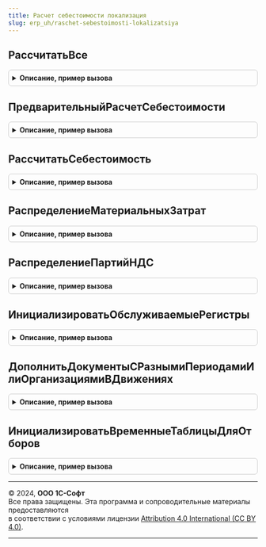 ```yaml
---
title: Расчет себестоимости локализация
slug: erp_uh/raschet-sebestoimosti-lokalizatsiya
---
```



## РассчитатьВсе
<details style="margin: 1em 0; padding: 0.5em; border: 1px solid #ccc; border-radius: 6px;">

<summary style="font-weight: bold; cursor: pointer;">Описание, пример вызова</summary>

```bsl

// Выполняет локализованный расчет себестоимости.
//
// Параметры:
//	ПериодРасчета - Дата - начало периода (месяца), до которого надо выполнить расчет
//	МассивОрганизаций - Массив - организации, по которым надо выполнить расчет.
//	ВыполняетсяЗакрытиеМесяца - Булево - признак выполнения регламентных операций по закрытию месяца
//	АвтоматическоеТестирование - Булево - признак выполнения автоматического тестирования себестоимости
//
// Возвращаемое значение:
//	Булево - признак выполнения локализованного расчета себестоимости.
//
Функция РассчитатьВсе(Знач ПериодРасчета, МассивОрганизаций, ВыполняетсяЗакрытиеМесяца, АвтоматическоеТестирование) Экспорт
```

Пример вызова
```bsl
Результат = РасчетСебестоимостиЛокализация.РассчитатьВсе(ПериодРасчета, МассивОрганизаций, ВыполняетсяЗакрытиеМесяца, АвтоматическоеТестирование) 
```
</details>

## ПредварительныйРасчетСебестоимости
<details style="margin: 1em 0; padding: 0.5em; border: 1px solid #ccc; border-radius: 6px;">

<summary style="font-weight: bold; cursor: pointer;">Описание, пример вызова</summary>

```bsl

// Обновления стоимости товаров регламентным заданием.
//
// Параметры:
//	Период - Дата - дата начала расчета.
//
// Возвращаемое значение:
//	Булево - признак выполнения локализованного расчета себестоимости.
//
Функция ПредварительныйРасчетСебестоимости(Период = Неопределено) Экспорт
```

Пример вызова
```bsl
Результат = РасчетСебестоимостиЛокализация.ПредварительныйРасчетСебестоимости(Период);
```
</details>

## РассчитатьСебестоимость
<details style="margin: 1em 0; padding: 0.5em; border: 1px solid #ccc; border-radius: 6px;">

<summary style="font-weight: bold; cursor: pointer;">Описание, пример вызова</summary>

```bsl

// Вызов процедур локализованного расчета себестоимости.
//
// Параметры:
//	ПараметрыРасчета - Структура - Параметры операций закрытия месяца.
//
// Возвращаемое значение:
//	Булево - признак выполнения локализованного расчета себестоимости
//
Функция РассчитатьСебестоимость(ПараметрыРасчета) Экспорт
```

Пример вызова
```bsl
Результат = РасчетСебестоимостиЛокализация.РассчитатьСебестоимость(ПараметрыРасчета) 
```
</details>

## РаспределениеМатериальныхЗатрат
<details style="margin: 1em 0; padding: 0.5em; border: 1px solid #ccc; border-radius: 6px;">

<summary style="font-weight: bold; cursor: pointer;">Описание, пример вызова</summary>

```bsl

// Вызов процедур распределения материальных затрат в локализованной версии.
//
// Параметры:
//	ПараметрыРасчета - Структура - Параметры операций закрытия месяца
//
Процедура РаспределениеМатериальныхЗатрат(ПараметрыРасчета) Экспорт
```

Пример вызова
```bsl
РасчетСебестоимостиЛокализация.РаспределениеМатериальныхЗатрат(ПараметрыРасчета) 
```
</details>

## РаспределениеПартийНДС
<details style="margin: 1em 0; padding: 0.5em; border: 1px solid #ccc; border-radius: 6px;">

<summary style="font-weight: bold; cursor: pointer;">Описание, пример вызова</summary>

```bsl

// Вызов процедур распределения партий НДС в локализованной версии.
//
// Параметры:
//	ПараметрыРасчета - Структура - Параметры операций закрытия месяца
//	СтрокаСхемыРасчета - СтрокаТаблицыЗначений - Строка схемы расчета партий
//	НомерЭтапа - Число - Номер этапа распределения партий НДС
//
Процедура РаспределениеПартийНДС(ПараметрыРасчета, СтрокаСхемыРасчета, НомерЭтапа) Экспорт
```

Пример вызова
```bsl
РасчетСебестоимостиЛокализация.РаспределениеПартийНДС(ПараметрыРасчета, СтрокаСхемыРасчета, НомерЭтапа) 
```
</details>

## ИнициализироватьОбслуживаемыеРегистры
<details style="margin: 1em 0; padding: 0.5em; border: 1px solid #ccc; border-radius: 6px;">

<summary style="font-weight: bold; cursor: pointer;">Описание, пример вызова</summary>

```bsl

// Инициализирует общие параметры расчета, описывающие обслуживаемые механизмом расчета регистры.
//
// Параметры:
//	ПараметрыРасчета - Структура - параметры расчета себестоимости
//
Процедура ИнициализироватьОбслуживаемыеРегистры(ПараметрыРасчета) Экспорт
```

Пример вызова
```bsl
РасчетСебестоимостиЛокализация.ИнициализироватьОбслуживаемыеРегистры(ПараметрыРасчета) 
```
</details>

## ДополнитьДокументыСРазнымиПериодамиИлиОрганизациямиВДвижениях
<details style="margin: 1em 0; padding: 0.5em; border: 1px solid #ccc; border-radius: 6px;">

<summary style="font-weight: bold; cursor: pointer;">Описание, пример вызова</summary>

```bsl

// Дополняет перечень документов, которые могут иметь движения в разных месяцах или по нескольким организациям.
//
// Параметры:
//	РазныеПериоды - Булево - добавлять в результат документы с движениями в разных периодах
//	РазныеОрганизации - Булево - добавлять в результат документы с движениями по нескольким организациям
//	ИмяРегистра - Строка - имя регистра накопления, для которого нужно получить перечень документов;
//		пустое значение - перечень документов для всех регистров.
//	ОписаниеДокументов - Соответствие - Ключ - ОбъектМетаданных.
//
Процедура ДополнитьДокументыСРазнымиПериодамиИлиОрганизациямиВДвижениях(РазныеПериоды, РазныеОрганизации, ИмяРегистра, ОписаниеДокументов) Экспорт
```

Пример вызова
```bsl
РасчетСебестоимостиЛокализация.ДополнитьДокументыСРазнымиПериодамиИлиОрганизациямиВДвижениях(РазныеПериоды, РазныеОрганизации, ИмяРегистра, ОписаниеДокументов) 
```
</details>

## ИнициализироватьВременныеТаблицыДляОтборов
<details style="margin: 1em 0; padding: 0.5em; border: 1px solid #ccc; border-radius: 6px;">

<summary style="font-weight: bold; cursor: pointer;">Описание, пример вызова</summary>

```bsl

// Формирует общие временные таблицы для отбора данных в запросах.
//
Процедура ИнициализироватьВременныеТаблицыДляОтборов(ПараметрыРасчета) Экспорт
```

Пример вызова
```bsl
РасчетСебестоимостиЛокализация.ИнициализироватьВременныеТаблицыДляОтборов(ПараметрыРасчета) 
```
</details>

---

© 2024, **ООО 1С-Софт**  
Все права защищены. Эта программа и сопроводительные материалы предоставляются  
в соответствии с условиями лицензии [Attribution 4.0 International (CC BY 4.0)](https://creativecommons.org/licenses/by/4.0/legalcode).

---
